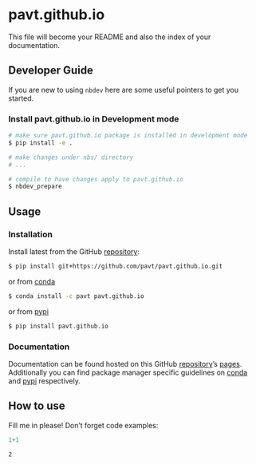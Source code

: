 # pavt.github.io


<!-- WARNING: THIS FILE WAS AUTOGENERATED! DO NOT EDIT! -->

This file will become your README and also the index of your
documentation.

## Developer Guide

If you are new to using `nbdev` here are some useful pointers to get you
started.

### Install pavt.github.io in Development mode

``` sh
# make sure pavt.github.io package is installed in development mode
$ pip install -e .

# make changes under nbs/ directory
# ...

# compile to have changes apply to pavt.github.io
$ nbdev_prepare
```

## Usage

### Installation

Install latest from the GitHub
[repository](https://github.com/pavt/pavt.github.io):

``` sh
$ pip install git+https://github.com/pavt/pavt.github.io.git
```

or from [conda](https://anaconda.org/pavt/pavt.github.io)

``` sh
$ conda install -c pavt pavt.github.io
```

or from [pypi](https://pypi.org/project/pavt.github.io/)

``` sh
$ pip install pavt.github.io
```

### Documentation

Documentation can be found hosted on this GitHub
[repository](https://github.com/pavt/pavt.github.io)’s
[pages](https://pavt.github.io/pavt.github.io/). Additionally you can
find package manager specific guidelines on
[conda](https://anaconda.org/pavt/pavt.github.io) and
[pypi](https://pypi.org/project/pavt.github.io/) respectively.

## How to use

Fill me in please! Don’t forget code examples:

``` python
1+1
```

    2
